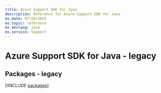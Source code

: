 ```yaml
---
title: Azure Support SDK for Java
description: Reference for Azure Support SDK for Java
ms.date: 07/28/2025
ms.topic: reference
ms.devlang: java
ms.service: support
---
```

# Azure Support SDK for Java - legacy
## Packages - legacy
[!INCLUDE [packages](support-index.md)]